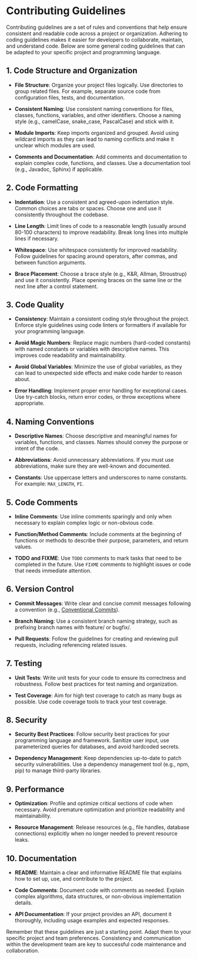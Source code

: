 # Contributing Guidelines

Contributing guidelines are a set of rules and conventions that help ensure consistent and readable code across a project or organization. Adhering to coding guidelines makes it easier for developers to collaborate, maintain, and understand code. Below are some general coding guidelines that can be adapted to your specific project and programming language.

## 1. Code Structure and Organization

- **File Structure**: Organize your project files logically. Use directories to group related files. For example, separate source code from configuration files, tests, and documentation.

- **Consistent Naming**: Use consistent naming conventions for files, classes, functions, variables, and other identifiers. Choose a naming style (e.g., camelCase, snake_case, PascalCase) and stick with it.

- **Module Imports**: Keep imports organized and grouped. Avoid using wildcard imports as they can lead to naming conflicts and make it unclear which modules are used.

- **Comments and Documentation**: Add comments and documentation to explain complex code, functions, and classes. Use a documentation tool (e.g., Javadoc, Sphinx) if applicable.

## 2. Code Formatting

- **Indentation**: Use a consistent and agreed-upon indentation style. Common choices are tabs or spaces. Choose one and use it consistently throughout the codebase.

- **Line Length**: Limit lines of code to a reasonable length (usually around 80-100 characters) to improve readability. Break long lines into multiple lines if necessary.

- **Whitespace**: Use whitespace consistently for improved readability. Follow guidelines for spacing around operators, after commas, and between function arguments.

- **Brace Placement**: Choose a brace style (e.g., K&R, Allman, Stroustrup) and use it consistently. Place opening braces on the same line or the next line after a control statement.

## 3. Code Quality

- **Consistency**: Maintain a consistent coding style throughout the project. Enforce style guidelines using code linters or formatters if available for your programming language.

- **Avoid Magic Numbers**: Replace magic numbers (hard-coded constants) with named constants or variables with descriptive names. This improves code readability and maintainability.

- **Avoid Global Variables**: Minimize the use of global variables, as they can lead to unexpected side effects and make code harder to reason about.

- **Error Handling**: Implement proper error handling for exceptional cases. Use try-catch blocks, return error codes, or throw exceptions where appropriate.

## 4. Naming Conventions

- **Descriptive Names**: Choose descriptive and meaningful names for variables, functions, and classes. Names should convey the purpose or intent of the code.

- **Abbreviations**: Avoid unnecessary abbreviations. If you must use abbreviations, make sure they are well-known and documented.

- **Constants**: Use uppercase letters and underscores to name constants. For example: `MAX_LENGTH`, `PI`.

## 5. Code Comments

- **Inline Comments**: Use inline comments sparingly and only when necessary to explain complex logic or non-obvious code.

- **Function/Method Comments**: Include comments at the beginning of functions or methods to describe their purpose, parameters, and return values.

- **TODO and FIXME**: Use `TODO` comments to mark tasks that need to be completed in the future. Use `FIXME` comments to highlight issues or code that needs immediate attention.

## 6. Version Control

- **Commit Messages**: Write clear and concise commit messages following a convention (e.g., [Conventional Commits](https://www.conventionalcommits.org/)).

- **Branch Naming**: Use a consistent branch naming strategy, such as prefixing branch names with feature/ or bugfix/.

- **Pull Requests**: Follow the guidelines for creating and reviewing pull requests, including referencing related issues.

## 7. Testing

- **Unit Tests**: Write unit tests for your code to ensure its correctness and robustness. Follow best practices for test naming and organization.

- **Test Coverage**: Aim for high test coverage to catch as many bugs as possible. Use code coverage tools to track your test coverage.

## 8. Security

- **Security Best Practices**: Follow security best practices for your programming language and framework. Sanitize user input, use parameterized queries for databases, and avoid hardcoded secrets.

- **Dependency Management**: Keep dependencies up-to-date to patch security vulnerabilities. Use a dependency management tool (e.g., npm, pip) to manage third-party libraries.

## 9. Performance

- **Optimization**: Profile and optimize critical sections of code when necessary. Avoid premature optimization and prioritize readability and maintainability.

- **Resource Management**: Release resources (e.g., file handles, database connections) explicitly when no longer needed to prevent resource leaks.

## 10. Documentation

- **README**: Maintain a clear and informative README file that explains how to set up, use, and contribute to the project.

- **Code Comments**: Document code with comments as needed. Explain complex algorithms, data structures, or non-obvious implementation details.

- **API Documentation**: If your project provides an API, document it thoroughly, including usage examples and expected responses.

Remember that these guidelines are just a starting point. Adapt them to your specific project and team preferences. Consistency and communication within the development team are key to successful code maintenance and collaboration.
